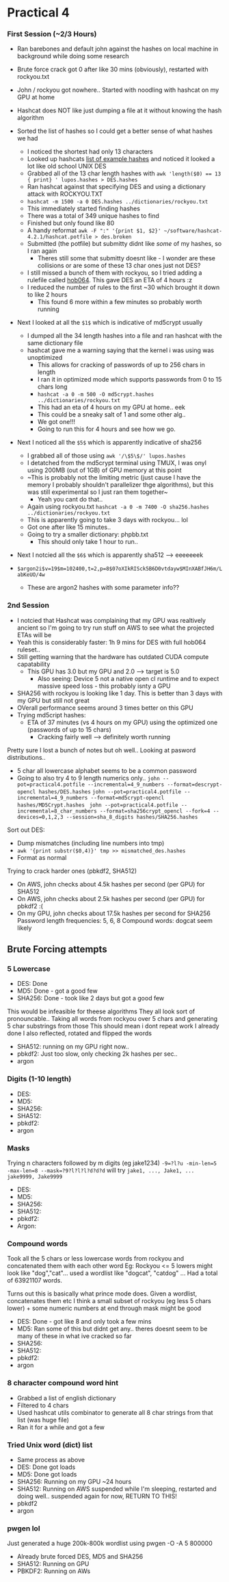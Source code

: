 # Practical 4

### First Session (~2/3 Hours)
- Ran barebones and default john against the hashes on local machine in background while doing some research
- Brute force crack got 0 after like 30 mins (obviously), restarted with rockyou.txt
- John / rockyou got nowhere.. Started with noodling with hashcat on my GPU at home
- Hashcat does NOT like just dumping a file at it without knowing the hash algorithm
- Sorted the list of hashes so I could get a better sense of what hashes we had
  - I noticed the shortest had only 13 characters
  - Looked up hashcats [list of example hashes](https://hashcat.net/wiki/doku.php?id=example_hashes) and noticed it looked a lot like old school UNIX DES
  - Grabbed all of the 13 char length hashes with `awk 'length($0) == 13 { print} ' lupos.hashes > DES.hashes`
  - Ran hashcat against that specifying DES and using a dictionary attack with ROCKYOU.TXT
  - `hashcat -m 1500 -a 0 DES.hashes ../dictionaries/rockyou.txt`
  - This immediately started finding hashes 
  - There was a total of 349 unique hashes to find
  - Finished but only found like 80
  - A handy reformat `awk -F ":" '{print $1, $2}' ~/software/hashcat-4.2.1/hashcat.potfile > des.broken`
  - Submitted (the potfile) but submitty didnt like _some_ of my hashes, so I ran again 
    - Theres still some that submitty doesnt like - I wonder are these collisions or are some of these 13 char ones just not DES?
  - I still missed a bunch of them with rockyou, so I tried adding a rulefile called [hob064](https://github.com/praetorian-inc/Hob0Rules). This gave DES an ETA of 4 hours :z
  - I reduced the number of rules to the first ~30 which brought it down to like 2 hours
    - This found 6 more within a few minutes so probably worth running


- Next I looked at all the `$1$` which is indicative of md5crypt usually
  - I dumped all the 34 length hashes into a file and ran hashcat with the same dictionary file 
  - hashcat gave me a warning saying that the kernel i was using was unoptimized
    - This allows for cracking of passwords of up to 256 chars in length
    - I ran it in optimized mode which supports passwords from 0 to 15 chars long
    - `hashcat -a 0 -m 500 -O md5crypt.hashes ../dictionaries/rockyou.txt`
    - This had an eta of 4 hours on my GPU at home.. eek
    - This could be a sneaky salt of $1$ and some other alg..
    - We got one!!!
    - Going to run this for 4 hours and see how we go.

- Next I noticed all the `$5$` which is apparently indicative of sha256
  - I grabbed all of those using `awk '/\$5\$/' lupos.hashes`
  - I detatched from the md5crypt terminal using TMUX, I was onyl using 200MB (out of 1GB) of GPU memory at this point
  - ~This is probably not the limiting metric (just cause I have the memory I probably shouldn't parallelizer thge algorithms), but this was still experimental so I just ran them together~
    - Yeah you cant do that..
  - Again using rockyou.txt `hashcat -a 0 -m 7400 -O sha256.hashes ../dictionaries/rockyou.txt`
  - This is apparently going to take 3 days with rockyou... lol
  - Got one after like 15 minutes..
  - Going to try a smaller dictionary: phpbb.txt
    - This should only take 1 hour to run..


- Next I notcied all the `$6$` which is apparently sha512 --> eeeeeeek

- `$argon2i$v=19$m=102400,t=2,p=8$07oXIkRISck5B6D0vtdayw$MInXABfJH6m/LabKeUO/4w`
  - These are argon2 hashes with some parameter info??


### 2nd Session
- I notcied that Hashcat was complaining that my GPU was realtively ancient so I'm going to try run stuff on AWS to see what the projected ETAs will be
- Yeah this is considerably faster: 1h 9 mins for DES with full hob064 ruleset..
- Still getting warning that the hardware has outdated CUDA compute capatability 
  - This GPU has 3.0 but my GPU and 2.0 --> target is 5.0
	- Also seeing: Device 5 not a native open cl runtime and to expect massive speed loss - this probably isnty a GPU
- SHA256 with rockyou is looking like 1 day. This is better than 3 days with my GPU but still not great
- OVerall performance seems around 3 times better on this GPU
- Trying md5cript hashes: 
  - ETA of 37 minutes (vs 4 hours on my GPU) using the optimized one (passwords of up to 15 chars)
	- Cracking fairly well --> definitely worth running


Pretty sure I lost a bunch of notes but oh well..
Looking at pasword distributions..
- 5 char all lowercase alphabet seems to be a common password
- Going to also try 4 to 9 length numerics only..
```john --pot=practical4.potfile --incremental=4_9_numbers --format=descrypt-opencl hashes/DES.hashes```
```john --pot=practical4.potfile --incremental=4_9_numbers --format=md5crypt-opencl hashes/MD5Crypt.hashes```
``` john --pot=practical4.potfile --incremental=8_char_numbers --format=sha256crypt_opencl --fork=4 --devices=0,1,2,3 --session=sha_8_digits hashes/SHA256.hashes```

Sort out DES:
- Dump mismatches (including line numbers into tmp)
- ```awk '{print substr($0,4)}' tmp >> mismatched_des.hashes```
- Format as normal

Trying to crack harder ones (pbkdf2, SHA512)
- On AWS, john checks about 4.5k hashes per second (per GPU) for SHA512
- On AWS, john checks about 2.5k hashes per second (per GPU) for pbkdf2 :(
- On my GPU, john checks about 17.5k hashes per second for SHA256
Password length frequencies: 5, 6, 8
Compound words: dogcat seem likely


## Brute Forcing attempts
### 5 Lowercase
- DES: Done
- MD5: Done - got a good few
- SHA256: Done - took like 2 days but got a good few


This would be infeasible for theese algorithms
They all look sort of pronouncable..
Taking all words from rockyou over 5 chars and generating 5 char substrings from those
This should mean i dont repeat work I already done 
I also reflected, rotated and flipped the words
- SHA512: running on my GPU right now..
- pbkdf2: Just too slow, only checking 2k hashes per sec..
- argon

### Digits (1-10 length)
- DES: 
- MD5:
- SHA256:
- SHA512:
- pbkdf2:
- argon

### Masks
Trying n characters followed by m digits (eg jake1234)
`-9=?l?u -min-len=5 -max-len=8 --mask=?9?l?l?l?d?d?d` will try `jake1, ..., Jake1, ... jake9999, Jake9999`
- DES: 
- MD5: 
- SHA256:
- SHA512:
- pbkdf2:
- Argon:

### Compound words
Took all the 5 chars or less lowercase words from rockyou and concatenated them with each other word
Eg: Rockyou <= 5 lowers might look like "dog","cat"... used a wordlist like "dogcat", "catdog" ...
Had a total of 63921107 words.

Turns out this is basically what prince mode does.
Given a wordlist, concatenates them etc
I think a small subset of rockyou (eg less 5 chars lower) + some numeric numbers at end through mask might be good 
- DES: Done - got like 8 and only took a few mins 
- MD5: Ran some of this but didnt get any.. theres doesnt seem to be many of these in what ive cracked so far
- SHA256: 
- SHA512:
- pbkdf2:
- argon

### 8 character compound word hint
- Grabbed a list of english dictionary
- Filtered to 4 chars
- Used hashcat utils combinator to generate all 8 char strings from that list (was huge file)
- Ran it for a while and got a few

### Tried Unix word (dict) list
- Same process as above
- DES: Done got loads
- MD5: Done got loads
- SHA256: Running on my GPU ~24 hours
- SHA512: Running on AWS suspended while I'm sleeping, restarted and doing well.. suspended again for now, RETURN TO THIS!
- pbkdf2
- argon

### pwgen lol
Just generated a huge 200k-800k wordlist using pwgen -O -A 5 800000
- Already brute forced DES, MD5 and SHA256
- SHA512: Running on GPU
- PBKDF2: Running on AWs
